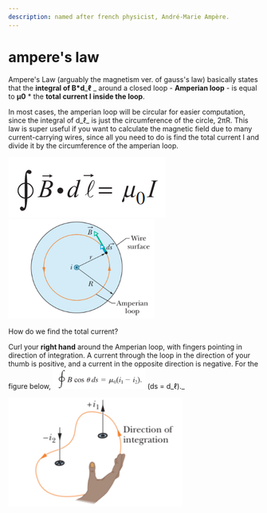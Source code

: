 ```yaml
---
description: named after french physicist, André-Marie Ampère.
---
```


# ampere's law

Ampere's Law (arguably the magnetism ver. of gauss's law) basically states that the **integral of B\*d**_**ℓ** _ around a closed loop - **Amperian loop** - is equal to **µ0** \* the **total current I inside the loop**.

In most cases, the amperian loop will be circular for easier computation, since the integral of d_ℓ_ is just the circumference of the circle, 2πR. This law is super useful if you want to calculate the magnetic field due to many current-carrying wires, since all you need to do is find the total current I and divide it by the circumference of the amperian loop.

![](<../../.gitbook/assets/image (3) (1).png>)  ![](<../../.gitbook/assets/image (31).png>)

How do we find the total current?

Curl your **right hand** around the Amperian loop, with fingers pointing in direction of integration. A current through the loop in the direction of your thumb is positive, and a current in the opposite direction is negative. For the figure below, ![](<../../.gitbook/assets/image (21) (1).png>) (ds = d_ℓ)._

![i (enclosed) = i1 - i2](<../../.gitbook/assets/image (32).png>)

